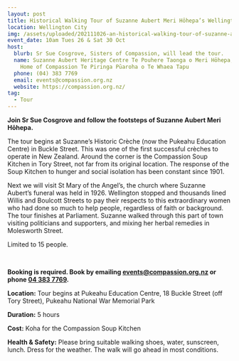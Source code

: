 ```yaml
---
layout: post
title: Historical Walking Tour of Suzanne Aubert Meri Hōhepa’s Wellington
location: Wellington City
img: /assets/uploaded/202111026-an-historical-walking-tour-of-suzanne-aubert-s-wellington.png
event_date: 10am Tues 26 & Sat 30 Oct
host:
  blurb: Sr Sue Cosgrove, Sisters of Compassion, will lead the tour.
  name: Suzanne Aubert Heritage Centre Te Pouhere Taonga o Meri Hōhepa, Our Lady’s
    Home of Compassion Te Piringa Pūaroha o Te Whaea Tapu
  phone: (04) 383 7769
  email: events@compassion.org.nz
  website: https://compassion.org.nz/
tag:
  - Tour
---
```

**Join Sr Sue Cosgrove and follow the footsteps of Suzanne Aubert Meri Hōhepa.** 

The tour begins at Suzanne’s Historic Crèche (now the Pukeahu Education Centre) in Buckle Street. This was one of the first successful crèches to operate in New Zealand. Around the corner is the Compassion Soup Kitchen in Tory Street, not far from its original location. The response of the Soup Kitchen to hunger and social isolation has been constant since 1901. 

Next we will visit St Mary of the Angel’s, the church where Suzanne Aubert’s funeral was held in 1926. Wellington stopped and thousands lined Willis and Boulcott Streets to pay their respects to this extraordinary women who had done so much to help people, regardless of faith or background. The tour finishes at Parliament. Suzanne walked through this part of town visiting politicians and supporters, and mixing her herbal remedies in Molesworth Street.

Limited to 15 people. 

<br>

**Booking is required. Book by emailing [events@compassion.org.nz](mailto:events@compassion.org.nz) or phone [04 383 7769](tel:043837769).**

**Location:** Tour begins at Pukeahu Education Centre, 18 Buckle Street (off Tory Street), Pukeahu National War Memorial Park

**Duration:** 5 hours

**Cost:** Koha for the Compassion Soup Kitchen

**Health & Safety:** Please bring suitable walking shoes, water, sunscreen, lunch. Dress for the weather. The walk will go ahead in most conditions.
